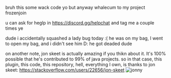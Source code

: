 bruh this some wack code yo but anyway whalecum to my project frozenjoin

u can ask for heglp in https://discord.gg/helpchat and tag me a couple times ye

dude i accidentally squashed a lady bug today :( he was on my bag, I went to open my bag, and i didn't see him D: he got deaded dude

on another note, jon skeet is actually amazing if you thikn about it. It's 100% possible that he's contributed to 99% of java projects. so in that case, this plugin, this code, this repository, hell, everything I own, is thanks to jon skeet:
https://stackoverflow.com/users/22656/jon-skeet
![jonny](https://ndc-london.com/images/speaker/jon_Skeet.png)
